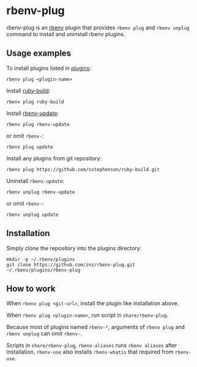 # rbenv-plug

rbenv-plug is an [rbenv](https://github.com/sstephenson/rbenv) plugin that
provides `rbenv plug` and `rbenv unplug` command to install and uninstall
rbenv plugins.

## Usage examples

To install plugins listed in [plugins](https://github.com/sstephenson/rbenv/wiki/Plugins):

    rbenv plug <plugin-name>

Install [ruby-build](https://github.com/sstephenson/ruby-build):

    rbenv plug ruby-build

Install [rbenv-update](https://github.com/rkh/rbenv-update):

    rbenv plug rbenv-update

or omit `rbenv-`:

    rbenv plug update

Install any plugins from git repository:

    rbenv plug https://github.com/sstephenson/ruby-build.git

Uninstall `rbenv-update`:

    rbenv unplug rbenv-update

or omit `rbenv-`:

    rbenv unplug update

## Installation

Simply clone the repository into the plugins directory:

    mkdir -p ~/.rbenv/plugins
    git clone https://github.com/znz/rbenv-plug.git ~/.rbenv/plugins/rbenv-plug

## How to work

When `rbenv plug <git-url>`, install the plugin like installation above.

When `rbenv plug <plugin-name>`, run script in `share/rbenv-plug`.

Because most of plugins named `rbenv-*`,
arguments of `rbenv plug` and `rbenv unplug` can omit `rbenv-`.

Scripts in `share/rbenv-plug`,
`rbenv-aliases` runs `rbenv aliases` after installation,
`rbenv-use` also installs `rbenv-whatis` that required from `rbenv-use`.
